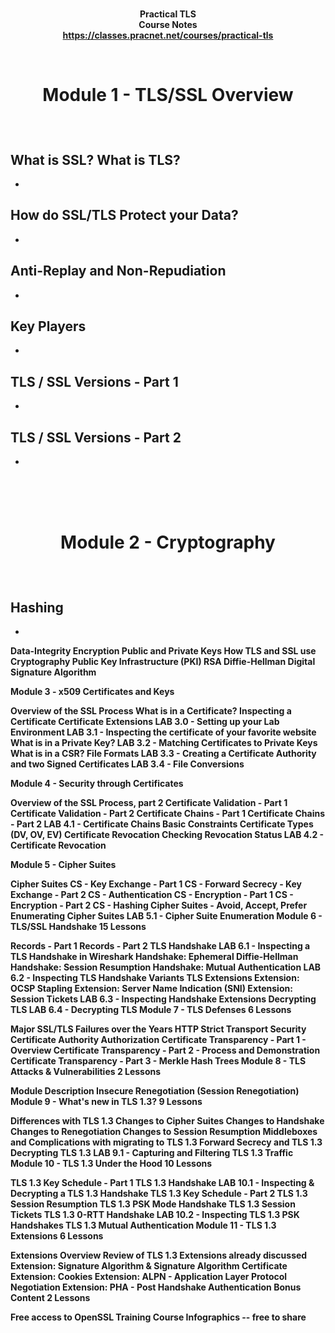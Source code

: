 <b><p align=center>   
Practical TLS </br>
  Course Notes </br>
https://classes.pracnet.net/courses/practical-tls  
  

<br />
<h1><p align=center>Module 1 - TLS/SSL Overview</h1><br/>

What is SSL? What is TLS?
  -
  -

How do SSL/TLS Protect your Data?
  -
  -
  
Anti-Replay and Non-Repudiation
  -
  -
  
Key Players
  -
  -
  
TLS / SSL Versions - Part 1
  -
  -
  
TLS / SSL Versions - Part 2
  -
  -

<br /> <br /> <br />
<h1><p align=center>Module 2 - Cryptography</h1><br/>

Hashing
  -
  -
  
Data-Integrity
Encryption
Public and Private Keys
How TLS and SSL use Cryptography
Public Key Infrastructure (PKI)
RSA
Diffie-Hellman
Digital Signature Algorithm


Module 3 - x509 Certificates and Keys

Overview of the SSL Process
What is in a Certificate?
Inspecting a Certificate
Certificate Extensions
LAB 3.0 - Setting up your Lab Environment
LAB 3.1 - Inspecting the certificate of your favorite website
What is in a Private Key?
LAB 3.2 - Matching Certificates to Private Keys
What is in a CSR?
File Formats
LAB 3.3 - Creating a Certificate Authority and two Signed Certificates
LAB 3.4 - File Conversions


Module 4 - Security through Certificates

Overview of the SSL Process, part 2
Certificate Validation - Part 1
Certificate Validation - Part 2
Certificate Chains - Part 1
Certificate Chains - Part 2
LAB 4.1 - Certificate Chains
Basic Constraints
Certificate Types (DV, OV, EV)
Certificate Revocation
Checking Revocation Status
LAB 4.2 - Certificate Revocation


Module 5 - Cipher Suites

Cipher Suites
CS - Key Exchange - Part 1
CS - Forward Secrecy - Key Exchange - Part 2
CS - Authentication
CS - Encryption - Part 1
CS - Encryption - Part 2
CS - Hashing
Cipher Suites - Avoid, Accept, Prefer
Enumerating Cipher Suites
LAB 5.1 - Cipher Suite Enumeration
Module 6 - TLS/SSL Handshake
15 Lessons

Records - Part 1
Records - Part 2
TLS Handshake
LAB 6.1 - Inspecting a TLS Handshake in Wireshark
Handshake: Ephemeral Diffie-Hellman
Handshake: Session Resumption
Handshake: Mutual Authentication
LAB 6.2 - Inspecting TLS Handshake Variants
TLS Extensions
Extension: OCSP Stapling
Extension: Server Name Indication (SNI)
Extension: Session Tickets
LAB 6.3 - Inspecting Handshake Extensions
Decrypting TLS
LAB 6.4 - Decrypting TLS
Module 7 - TLS Defenses
6 Lessons

Major SSL/TLS Failures over the Years
HTTP Strict Transport Security
Certificate Authority Authorization
Certificate Transparency - Part 1 - Overview
Certificate Transparency - Part 2 - Process and Demonstration
Certificate Transparency - Part 3 - Merkle Hash Trees
Module 8 - TLS Attacks & Vulnerabilities
2 Lessons

Module Description
Insecure Renegotiation (Session Renegotiation)
Module 9 - What's new in TLS 1.3?
9 Lessons

Differences with TLS 1.3
Changes to Cipher Suites
Changes to Handshake
Changes to Renegotiation
Changes to Session Resumption
Middleboxes and Complications with migrating to TLS 1.3
Forward Secrecy and TLS 1.3
Decrypting TLS 1.3
LAB 9.1 - Capturing and Filtering TLS 1.3 Traffic
Module 10 - TLS 1.3 Under the Hood
10 Lessons

TLS 1.3 Key Schedule - Part 1
TLS 1.3 Handshake
LAB 10.1 - Inspecting & Decrypting a TLS 1.3 Handshake
TLS 1.3 Key Schedule - Part 2
TLS 1.3 Session Resumption
TLS 1.3 PSK Mode Handshake
TLS 1.3 Session Tickets
TLS 1.3 0-RTT Handshake
LAB 10.2 - Inspecting TLS 1.3 PSK Handshakes
TLS 1.3 Mutual Authentication
Module 11 - TLS 1.3 Extensions
6 Lessons

Extensions Overview
Review of TLS 1.3 Extensions already discussed
Extension: Signature Algorithm & Signature Algorithm Certificate
Extension: Cookies
Extension: ALPN - Application Layer Protocol Negotiation
Extension: PHA - Post Handshake Authentication
Bonus Content
2 Lessons

Free access to OpenSSL Training Course
Infographics -- free to share
